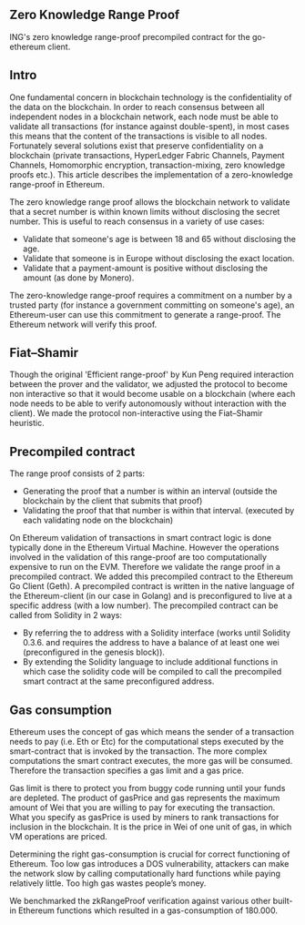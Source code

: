 ## Zero Knowledge Range Proof

ING's zero knowledge range-proof precompiled contract for the go-ethereum client.

## Intro

One fundamental concern in blockchain technology is the confidentiality of the data on the blockchain. In order to reach consensus between all independent nodes in a blockchain network, each node must be able to validate all transactions (for instance against double-spent), in most cases this means that the content of the transactions is visible to all nodes. Fortunately several solutions exist that preserve confidentiality on a blockchain (private transactions, HyperLedger Fabric Channels, Payment Channels, Homomorphic encryption, transaction-mixing, zero knowledge proofs etc.). This article describes the implementation of a zero-knowledge range-proof in Ethereum.

The zero knowledge range proof allows the blockchain network to validate that a secret number is within known limits without disclosing the secret number. This is useful to reach consensus in a variety of use cases:

 * Validate that someone's age is between 18 and 65 without disclosing the age.
 * Validate that someone is in Europe without disclosing the exact location.
 * Validate that a payment-amount is positive without disclosing the amount (as done by Monero).

The zero-knowledge range-proof requires a commitment on a number by a trusted party (for instance a government committing on someone's age), an Ethereum-user can use this commitment to generate a range-proof. The Ethereum network will verify this proof.


## Fiat–Shamir

Though the original 'Efficient range-proof'  by Kun Peng required interaction between the prover and the validator, we adjusted the protocol to become non interactive so that it would become usable on a blockchain (where each node needs to be able to verify autonomously without interaction with the client). We made the protocol non-interactive using the Fiat–Shamir heuristic.

## Precompiled contract

The range proof consists of 2 parts:
 * Generating the proof that a number is within an interval (outside the blockchain by the client that submits that proof)
 * Validating the proof that that number is within that interval. (executed by each validating node on the blockchain)

On Ethereum validation of transactions in smart contract logic is done typically done in the Ethereum Virtual Machine. However the operations involved in the validation of this range-proof are too computationally expensive to run on the EVM. Therefore we validate the range proof in a precompiled contract. We added this precompiled contract to the Ethereum Go Client (Geth).  A precompiled contract is written in the native language of the Ethereum-client (in our case in Golang) and is preconfigured to live at a specific address (with a low number). The precompiled contract can be called from Solidity in 2 ways:

 * By referring the to address with a Solidity interface (works until Solidity 0.3.6. and requires the address to have a balance of at least one wei (preconfigured in the genesis block)).
 * By extending the Solidity language to include additional functions in which case the solidity code will be compiled to call the precompiled smart contract at the same preconfigured address.

 ## Gas consumption

 Ethereum uses the concept of gas which means the sender of a transaction needs to pay (i.e. Eth or Etc) for the computational steps executed by the smart-contract that is invoked by the transaction. The more complex computations the smart contract executes, the more gas will be consumed. Therefore the transaction specifies a gas limit and a gas price.

 Gas limit is there to protect you from buggy code running until your funds are depleted. The product of gasPrice and gas represents the maximum amount of Wei that you are willing to pay for executing the transaction. What you specify as gasPrice is used by miners to rank transactions for inclusion in the blockchain. It is the price in Wei of one unit of gas, in which VM operations are priced.



 Determining the right gas-consumption is crucial for correct functioning of Ethereum. Too low gas introduces a DOS vulnerability,   attackers can make the network slow by calling computationally hard functions while paying relatively little. Too high gas wastes people’s money.

 We benchmarked the zkRangeProof verification against various other built-in Ethereum functions which resulted in a gas-consumption of 180.000.
